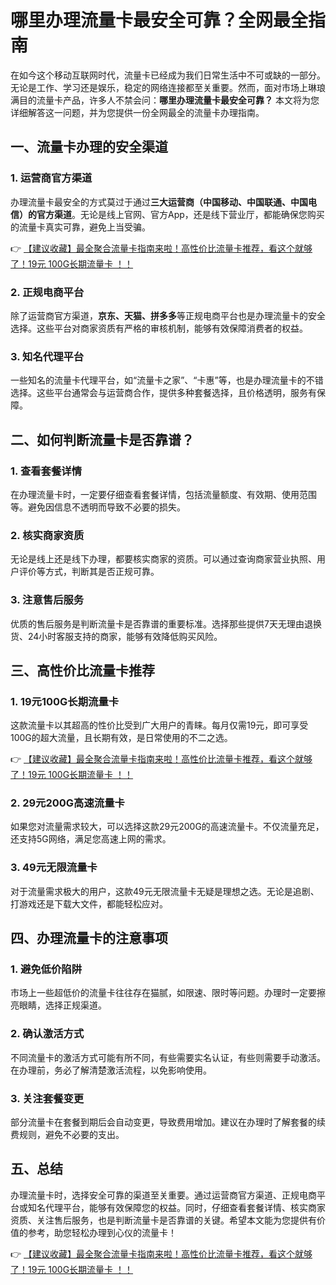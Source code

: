 # 哪里办理流量卡最安全可靠？全网最全指南

在如今这个移动互联网时代，流量卡已经成为我们日常生活中不可或缺的一部分。无论是工作、学习还是娱乐，稳定的网络连接都至关重要。然而，面对市场上琳琅满目的流量卡产品，许多人不禁会问：**哪里办理流量卡最安全可靠？** 本文将为您详细解答这一问题，并为您提供一份全网最全的流量卡办理指南。

## 一、流量卡办理的安全渠道

### 1. 运营商官方渠道
办理流量卡最安全的方式莫过于通过**三大运营商（中国移动、中国联通、中国电信）的官方渠道**。无论是线上官网、官方App，还是线下营业厅，都能确保您购买的流量卡真实可靠，避免上当受骗。

👉 [【建议收藏】最全聚合流量卡指南来啦！高性价比流量卡推荐，看这个就够了！19元 100G长期流量卡 ！！](https://bit.ly/Liuliangka)

### 2. 正规电商平台
除了运营商官方渠道，**京东、天猫、拼多多**等正规电商平台也是办理流量卡的安全选择。这些平台对商家资质有严格的审核机制，能够有效保障消费者的权益。

### 3. 知名代理平台
一些知名的流量卡代理平台，如“流量卡之家”、“卡惠”等，也是办理流量卡的不错选择。这些平台通常会与运营商合作，提供多种套餐选择，且价格透明，服务有保障。

## 二、如何判断流量卡是否靠谱？

### 1. 查看套餐详情
在办理流量卡时，一定要仔细查看套餐详情，包括流量额度、有效期、使用范围等。避免因信息不透明而导致不必要的损失。

### 2. 核实商家资质
无论是线上还是线下办理，都要核实商家的资质。可以通过查询商家营业执照、用户评价等方式，判断其是否正规可靠。

### 3. 注意售后服务
优质的售后服务是判断流量卡是否靠谱的重要标准。选择那些提供7天无理由退换货、24小时客服支持的商家，能够有效降低购买风险。

## 三、高性价比流量卡推荐

### 1. 19元100G长期流量卡
这款流量卡以其超高的性价比受到广大用户的青睐。每月仅需19元，即可享受100G的超大流量，且长期有效，是日常使用的不二之选。

👉 [【建议收藏】最全聚合流量卡指南来啦！高性价比流量卡推荐，看这个就够了！19元 100G长期流量卡 ！！](https://bit.ly/Liuliangka)

### 2. 29元200G高速流量卡
如果您对流量需求较大，可以选择这款29元200G的高速流量卡。不仅流量充足，还支持5G网络，满足您高速上网的需求。

### 3. 49元无限流量卡
对于流量需求极大的用户，这款49元无限流量卡无疑是理想之选。无论是追剧、打游戏还是下载大文件，都能轻松应对。

## 四、办理流量卡的注意事项

### 1. 避免低价陷阱
市场上一些超低价的流量卡往往存在猫腻，如限速、限时等问题。办理时一定要擦亮眼睛，选择正规渠道。

### 2. 确认激活方式
不同流量卡的激活方式可能有所不同，有些需要实名认证，有些则需要手动激活。在办理前，务必了解清楚激活流程，以免影响使用。

### 3. 关注套餐变更
部分流量卡在套餐到期后会自动变更，导致费用增加。建议在办理时了解套餐的续费规则，避免不必要的支出。

## 五、总结

办理流量卡时，选择安全可靠的渠道至关重要。通过运营商官方渠道、正规电商平台或知名代理平台，能够有效保障您的权益。同时，仔细查看套餐详情、核实商家资质、关注售后服务，也是判断流量卡是否靠谱的关键。希望本文能为您提供有价值的参考，助您轻松办理到心仪的流量卡！

👉 [【建议收藏】最全聚合流量卡指南来啦！高性价比流量卡推荐，看这个就够了！19元 100G长期流量卡 ！！](https://bit.ly/Liuliangka)